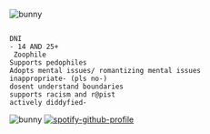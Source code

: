 
![bunny](https://github.com/user-attachments/assets/3489af71-0137-49ec-b6e2-96a97f6570ff)

                                                                         DNI
    - 14 AND 25+                                                             
     Zoophile                                                             
    Supports pedophiles                                                       
    Adopts mental issues/ romantizing mental issues
    inappropriate- (pls no-)
    dosent understand boundaries 
    supports racism and r@pist
    actively diddyfied-
                             
                             
![bunny](https://github.com/user-attachments/assets/3489af71-0137-49ec-b6e2-96a97f6570ff)
[![spotify-github-profile](https://spotify-github-profile.kittinanx.com/api/view?uid=31e2fo24v2gx7qckynrvywgfr6se&cover_image=true&theme=default&show_offline=false&background_color=121212&interchange=false)](https://spotify-github-profile.kittinanx.com/api/view?uid=31e2fo24v2gx7qckynrvywgfr6se&redirect=true)
